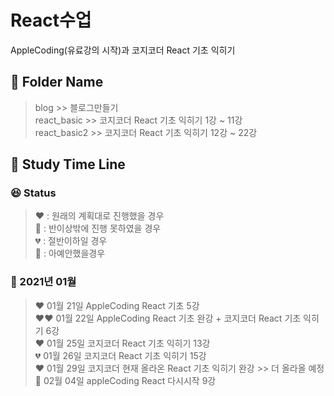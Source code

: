 # React수업

AppleCoding(유료강의 시작)과 코지코더 React 기초 익히기 <br>

## :file_folder: Folder Name
> blog >> 블로그만들기<br>
> react_basic >> 코지코더 React 기초 익히기 1강 ~ 11강<br>
> react_basic2 >> 코지코더 React 기초 익히기 12강 ~ 22강<br>

## :calendar: Study Time Line

### :laughing: Status 

> :heart: : 원래의 계획대로 진행했을 경우<br>
> :green_heart: : 반이상밖에 진행 못하였을 경우<br>
> :broken_heart: : 절반이하일 경우<br>
> :black_heart: : 아예안했을경우


### :rabbit: 2021년 01월 

> :heart: 01월 21일 AppleCoding React 기초 5강<br>
> :heart::heart: 01월 22일 AppleCoding React 기초 완강 + 코지코더 React 기초 익히기 6강<br>
> :heart: 01월 25일 코지코더 React 기초 익히기 13강<br>
> :broken_heart: 01월 26일 코지코더 React 기초 익히기 15강<br>
> :heart: 01월 29일 코지코더 현재 올라온 React 기초 익히기 완강 >> 더 올라올 예정<br>
> :green_heart: 02월 04일 appleCoding React 다시시작 9강<br>
